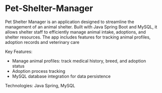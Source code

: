 # Pet-Shelter-Manager
Pet Shelter Manager is an application designed to streamline the management of an animal shelter. Built with Java Spring Boot and MySQL, it allows shelter staff to efficiently manage animal intake, adoptions, and shelter resources. The app includes features for tracking animal profiles, adoption records and veterinary care

Key Features:
- Manage animal profiles: track medical history, breed, and adoption status
- Adoption process tracking
- MySQL database integration for data persistence

Technologies: Java Spring, MySQL
